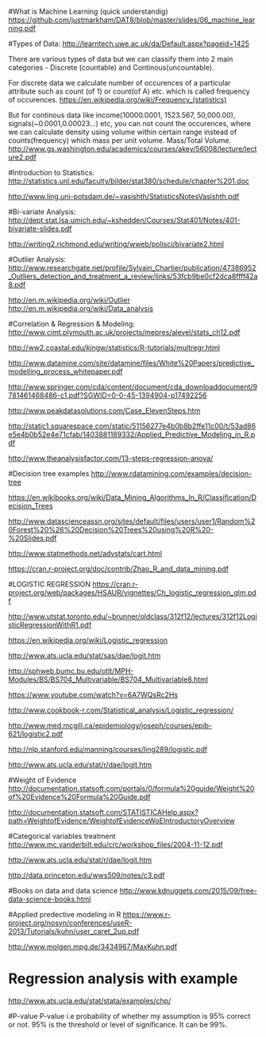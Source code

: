 #What is Machine Learning (quick understandig)
https://github.com/justmarkham/DAT8/blob/master/slides/06_machine_learning.pdf


























#Types of Data:
http://learntech.uwe.ac.uk/da/Default.aspx?pageid=1425

There are various types of data but we can classify them into 2 main categories - Discrete (countable) and Continous(uncountable). 

For discrete data we calculate number of occurences of a particular attribute such as count (of 1) or count(of A) etc. which is called frequency of occurences.
https://en.wikipedia.org/wiki/Frequency_(statistics)

But for continous data like income(10000.0001, 1523.567, 50,000.00), signals(~0.0001,0.00023...) etc, you can not count the occurences, where we can calculate density using volume within certain range instead of counts(frequency) which mass per unit volume. Mass/Total Volume.
http://www.gs.washington.edu/academics/courses/akey/56008/lecture/lecture2.pdf

#Introduction to Statistics:
http://statistics.unl.edu/faculty/bilder/stat380/schedule/chapter%201.doc

http://www.ling.uni-potsdam.de/~vasishth/StatisticsNotesVasishth.pdf

#Bi-variate Analysis:
http://dept.stat.lsa.umich.edu/~kshedden/Courses/Stat401/Notes/401-bivariate-slides.pdf

http://writing2.richmond.edu/writing/wweb/polisci/bivariate2.html

#Outlier Analysis:
http://www.researchgate.net/profile/Sylvain_Chartier/publication/47386952_Outliers_detection_and_treatment_a_review/links/53fcb9be0cf2dca8ffff42a8.pdf 

http://en.m.wikipedia.org/wiki/Outlier http://en.m.wikipedia.org/wiki/Data_analysis

#Correlation & Regression & Modeling:
http://www.cimt.plymouth.ac.uk/projects/mepres/alevel/stats_ch12.pdf

http://ww2.coastal.edu/kingw/statistics/R-tutorials/multregr.html

http://www.datamine.com/site/datamine/files/White%20Papers/predictive_modelling_process_whitepaper.pdf

http://www.springer.com/cda/content/document/cda_downloaddocument/9781461468486-c1.pdf?SGWID=0-0-45-1394904-p17492256

http://www.peakdatasolutions.com/Case_ElevenSteps.htm

http://static1.squarespace.com/static/51156277e4b0b8b2ffe11c00/t/53ad86e5e4b0b52e4e71cfab/1403881189332/Applied_Predictive_Modeling_in_R.pdf

http://www.theanalysisfactor.com/13-steps-regression-anova/

#Decision tree examples
http://www.rdatamining.com/examples/decision-tree

https://en.wikibooks.org/wiki/Data_Mining_Algorithms_In_R/Classification/Decision_Trees

http://www.datascienceassn.org/sites/default/files/users/user1/Random%20Forest%20%26%20Decision%20Trees%20using%20R%20-%20Slides.pdf

http://www.statmethods.net/advstats/cart.html

https://cran.r-project.org/doc/contrib/Zhao_R_and_data_mining.pdf


#LOGISTIC REGRESSION
https://cran.r-project.org/web/packages/HSAUR/vignettes/Ch_logistic_regression_glm.pdf

http://www.utstat.toronto.edu/~brunner/oldclass/312f12/lectures/312f12LogisticRegressionWithR1.pdf

https://en.wikipedia.org/wiki/Logistic_regression

http://www.ats.ucla.edu/stat/sas/dae/logit.htm

http://sphweb.bumc.bu.edu/otlt/MPH-Modules/BS/BS704_Multivariable/BS704_Multivariable8.html

https://www.youtube.com/watch?v=6A7WQsRc2Hs

http://www.cookbook-r.com/Statistical_analysis/Logistic_regression/

http://www.med.mcgill.ca/epidemiology/joseph/courses/epib-621/logistic2.pdf

http://nlp.stanford.edu/manning/courses/ling289/logistic.pdf

http://www.ats.ucla.edu/stat/r/dae/logit.htm

#Weight of Evidence
http://documentation.statsoft.com/portals/0/formula%20guide/Weight%20of%20Evidence%20Formula%20Guide.pdf

http://documentation.statsoft.com/STATISTICAHelp.aspx?path=WeightofEvidence/WeightofEvidenceWoEIntroductoryOverview

#Categorical variables treatment
http://www.mc.vanderbilt.edu/crc/workshop_files/2004-11-12.pdf

http://www.ats.ucla.edu/stat/r/dae/logit.htm

http://data.princeton.edu/wws509/notes/c3.pdf

#Books on data and data science
http://www.kdnuggets.com/2015/09/free-data-science-books.html

#Applied predective modeling in R
https://www.r-project.org/nosvn/conferences/useR-2013/Tutorials/kuhn/user_caret_2up.pdf

http://www.molgen.mpg.de/3434967/MaxKuhn.pdf

# Regression analysis with example
http://www.ats.ucla.edu/stat/stata/examples/chp/

#P-value
P-value i.e probability of whether my assumption is 95% correct or not. 95% is the threshold or level of significance. It can be 99%.
